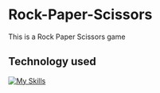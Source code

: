# Rock-Paper-Scissors
This is a Rock Paper Scissors game 

 ## Technology used 
 [![My Skills](https://skills.thijs.gg/icons?i=js,html,css,bootstrap)](https://skills.thijs.gg)

